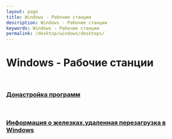 ```yaml
---
layout: page
title: Windows - Рабочие станции
description: Windows - Рабочие станции
keywords: Windows - Рабочие станции
permalink: /desktop/windows/desktops/
---
```


# Windows - Рабочие станции

<br/>

### [Донастройка программ](/desktop/windows/desktops/tweaks/)

<br/>

### [Информация о железках,удаленная перезагрузка в Windows](/desktop/windows/desktops/basics/)
